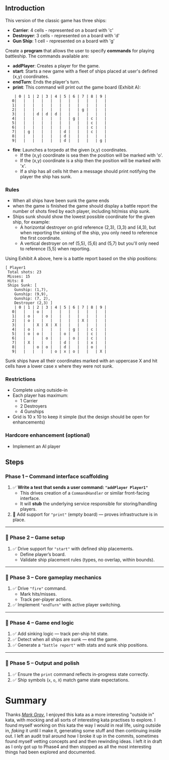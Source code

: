 ## Introduction

This version of the classic game has three ships:

- **Carrier**: 4 cells - represented on a board with 'c'
- **Destroyer**: 3 cells - represented on a board with 'd'
- **Gun Ship**: 1 cell - represented on a board with 'g'

Create a **program** that allows the user to specify **commands** for playing battleship. The commands available are:

- **addPlayer**: Creates a player for the game.
- **start**: Starts a new game with a fleet of ships placed at user's defined (x,y) coordinates.
- **endTurn**: Ends the player's turn.
- **print**: This command will print out the game board (Exhibit A):

```
    | 0 | 1 | 2 | 3 | 4 | 5 | 6 | 7 | 8 | 9 |
   0|   |   |   |   |   |   |   |   |   |   |
   1|   |   |   |   |   |   |   |   |   |   |
   2|   |   |   |   |   |   |   | g |   |   |
   3|   |   | d | d | d |   |   |   |   |   |
   4|   |   |   |   |   |   | g |   | c |   |
   5|   |   |   |   |   |   |   |   | c |   |
   6|   |   |   |   |   |   |   |   | c |   |
   7|   | g |   |   |   | d |   |   | c |   |
   8|   |   |   |   |   | d |   |   |   |   |
   9|   |   |   |   |   | d |   |   |   | g |
```

- **fire**: Launches a torpedo at the given (x,y) coordinates.
  - If the (x,y) coordinate is sea then the position will be marked with 'o'.
  - If the (x,y) coordinate is a ship then the position will be marked with 'x'.
  - If a ship has all cells hit then a message should print notifying the player the ship has sunk.

### Rules

- When all ships have been sunk the game ends
- when the game is finished the game should display a battle report the number of shots fired by each player, including hit/miss ship sunk.
- Ships sunk should show the lowest possible coordinate for the given ship, for example:
  - A horizontal destroyer on grid reference (2,3), (3,3) and (4,3), but when reporting the sinking of the ship, you only need to reference the first coordinate.
  - A vertical destroyer on ref (5,5), (5,6) and (5,7) but you'll only need to reference (5,5) when reporting.

Using Exhibit A above, here is a battle report based on the ship positions:

```
[ Player1
 Total shots: 23
 Misses: 15
 Hits: 8
 Ships Sunk: [ 
	Gunship: (1,7),
	Gunship: (9,9),
	Gunship: (7, 2),
	Destroyer (2,3) ]
    | 0 | 1 | 2 | 3 | 4 | 5 | 6 | 7 | 8 | 9 |
   0|   |   | o |   |   |   |   |   |   |   |
   1|   | o |   | o |   |   |   |   |   |   |
   2|   | o |   |   |   |   |   | X |   |   |
   3|   |   | X | X | X |   |   |   |   |   |
   4|   | o |   |   |   |   | g |   | c |   |
   5|   | o | o |   |   | o |   |   | c |   |
   6|   |   |   | o |   |   | o |   | c |   |
   7|   | X |   |   |   | d |   |   | x |   |
   8|   |   | o | o |   | d |   |   | o |   |
   9|   |   |   |   | o | x | o |   |   | X |
```

Sunk ships have all their coordinates marked with an uppercase X and hit cells have a lower case x where they were not sunk.

### Restrictions

- Complete using outside-in
- Each player has maximum:
  - 1 Carrier
  - 2 Destroyers
  - 4 Gunships
- Grid is 10 x 10 to keep it simple (but the design should be open for enhancements)

### Hardcore enhancement (optional)

- Implement an AI player



## Steps

###  **Phase 1 – Command interface scaffolding**

1. ✅ **Write a test that sends a user command: `"addPlayer Player1"`**
   - This drives creation of a `CommandHandler` or similar front-facing interface.
   - It will **stub** the underlying service responsible for storing/handling players.
2. 🔨 Add support for `"print"` (empty board) — proves infrastructure is in place.

------

### 🔹 **Phase 2 – Game setup**

1. ✅ Drive support for `"start"` with defined ship placements.
   - Define player’s board.
   - Validate ship placement rules (types, no overlap, within bounds).

------

### 🔹 **Phase 3 – Core gameplay mechanics**

1. ✅ Drive `"fire"` command.
   - Mark hits/misses.
   - Track per-player actions.
2. ✅ Implement `"endTurn"` with active player switching.

------

### 🔹 **Phase 4 – Game end logic**

1. ✅ Add sinking logic — track per-ship hit state.
2. ✅ Detect when all ships are sunk — end the game.
3. ✅ Generate a `"battle report"` with stats and sunk ship positions.

------

### 🔹 **Phase 5 – Output and polish**

1. ✅ Ensure the `print` command reflects in-progress state correctly.
2. ✅ Ship symbols (`x`, `o`, `X`) match game state expectations.

# Summary

Thanks [*Mark Gray*](https://www.codurance.com/katas/battleships), I enjoyed this kata as a more interesting "outside in" kata, with mocking and all sorts of interesting kata practises to explore. I found myself working on this kata the way I would in real life, using outside in, *faking* it until I make it, generating some stuff and then continuing inside out. I left an audit trail around how I broke it up in the commits, sometimes found myself vetting concepts and and then rewinding ideas. I left it in draft as I only got up to Phase4 and then stopped as all the most interesting things had been explored and documented.